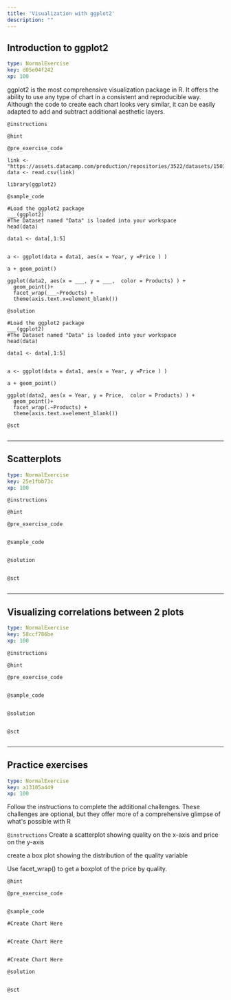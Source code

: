 ```yaml
---
title: 'Visualization with ggplot2'
description: ""
---
```


## Introduction to ggplot2

```yaml
type: NormalExercise
key: d05e04f242
xp: 100
```

ggplot2 is the most comprehensive visualization package in R. It offers the ability to use any type of chart in a consistent and reproducible way. Although the code to create each chart looks very similar, it can be easily adapted to add and subtract additional aesthetic layers.

`@instructions`


`@hint`


`@pre_exercise_code`
```{r}
link <- "https://assets.datacamp.com/production/repositories/3522/datasets/15037db2827169bf67b3db91ec70cd9e235737dd/Prices_Data12.csv"
data <- read.csv(link)

library(ggplot2)
```

`@sample_code`
```{r}
#Load the ggplot2 package
___(ggplot2)
#The Dataset named "Data" is loaded into your workspace
head(data)

data1 <- data[,1:5]


a <- ggplot(data = data1, aes(x = Year, y =Price ) )

a + geom_point()

ggplot(data2, aes(x = ___, y = ___,  color = Products) ) +
  geom_point()+
  facet_wrap(___~Products) +
  theme(axis.text.x=element_blank())

```

`@solution`
```{r}
#Load the ggplot2 package
___(ggplot2)
#The Dataset named "Data" is loaded into your workspace
head(data)

data1 <- data[,1:5]


a <- ggplot(data = data1, aes(x = Year, y =Price ) )

a + geom_point()

ggplot(data2, aes(x = Year, y = Price,  color = Products) ) +
  geom_point()+
  facet_wrap(.~Products) +
  theme(axis.text.x=element_blank())

```

`@sct`
```{r}

```

---

## Scatterplots

```yaml
type: NormalExercise
key: 25e1fbb73c
xp: 100
```



`@instructions`


`@hint`


`@pre_exercise_code`
```{r}

```

`@sample_code`
```{r}

```

`@solution`
```{r}

```

`@sct`
```{r}

```

---

## Visualizing correlations between 2 plots

```yaml
type: NormalExercise
key: 58ccf786be
xp: 100
```



`@instructions`


`@hint`


`@pre_exercise_code`
```{r}

```

`@sample_code`
```{r}

```

`@solution`
```{r}

```

`@sct`
```{r}

```

---

## Practice exercises

```yaml
type: NormalExercise
key: a13105a449
xp: 100
```

Follow the instructions to complete the additional challenges. These challenges are optional, but they offer more of a comprehensive glimpse of what's possible with R

`@instructions`
Create a scatterplot showing quality on the x-axis and price on the y-axis

create a box plot showing the distribution of the quality variable

Use facet_wrap() to get a boxplot of the price by quality.

`@hint`


`@pre_exercise_code`

```{r}

```


`@sample_code`

```{r}
#Create Chart Here


#Create Chart Here


#Create Chart Here
```


`@solution`

```{r}

```


`@sct`

```{r}

```
